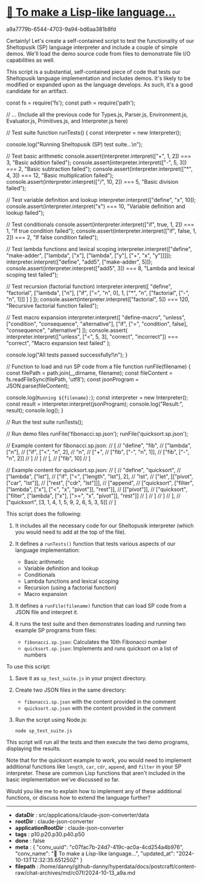 # [💬  To make a Lisp-like language...](https://claude.ai/chat/c07fac7b-24d7-419c-ac0a-4cd254a4b976)

a9a7779b-6544-4703-9a94-bd6aa381b8fd

 Certainly! Let's create a self-contained script to test the functionality of our Sheltopusik (SP) language interpreter and include a couple of simple demos. We'll load the demo source code from files to demonstrate file I/O capabilities as well.

<antThinking>This script is a substantial, self-contained piece of code that tests our Sheltopusik language implementation and includes demos. It's likely to be modified or expanded upon as the language develops. As such, it's a good candidate for an artifact.</antThinking>

<antArtifact identifier="sheltopusik-test-suite" type="application/vnd.ant.code" language="javascript" title="Sheltopusik (SP) Language Test Suite and Demos">
const fs = require('fs');
const path = require('path');

// ... (Include all the previous code for Types.js, Parser.js, Environment.js, Evaluator.js, Primitives.js, and Interpreter.js here)

// Test suite
function runTests() {
  const interpreter = new Interpreter();
  
  console.log("Running Sheltopusik (SP) test suite...\n");

  // Test basic arithmetic
  console.assert(interpreter.interpret(["+", 1, 2]) === 3, "Basic addition failed");
  console.assert(interpreter.interpret(["-", 5, 3]) === 2, "Basic subtraction failed");
  console.assert(interpreter.interpret(["*", 4, 3]) === 12, "Basic multiplication failed");
  console.assert(interpreter.interpret(["/", 10, 2]) === 5, "Basic division failed");

  // Test variable definition and lookup
  interpreter.interpret(["define", "x", 10]);
  console.assert(interpreter.interpret("x") === 10, "Variable definition and lookup failed");

  // Test conditionals
  console.assert(interpreter.interpret(["if", true, 1, 2]) === 1, "If true condition failed");
  console.assert(interpreter.interpret(["if", false, 1, 2]) === 2, "If false condition failed");

  // Test lambda functions and lexical scoping
  interpreter.interpret(["define", "make-adder", ["lambda", ["x"], ["lambda", ["y"], ["+", "x", "y"]]]]);
  interpreter.interpret(["define", "add5", ["make-adder", 5]]);
  console.assert(interpreter.interpret(["add5", 3]) === 8, "Lambda and lexical scoping test failed");

  // Test recursion (factorial function)
  interpreter.interpret([
    "define", "factorial",
    ["lambda", ["n"],
      ["if", ["=", "n", 0],
        1,
        ["*", "n", ["factorial", ["-", "n", 1]]]
      ]
    ]
  ]);
  console.assert(interpreter.interpret(["factorial", 5]) === 120, "Recursive factorial function failed");

  // Test macro expansion
  interpreter.interpret([
    "define-macro", "unless", ["condition", "consequence", "alternative"],
    ["if", ["=", "condition", false], "consequence", "alternative"]
  ]);
  console.assert(
    interpreter.interpret(["unless", ["<", 5, 3], "correct", "incorrect"]) === "correct",
    "Macro expansion test failed"
  );

  console.log("All tests passed successfully!\n");
}

// Function to load and run SP code from a file
function runFile(filename) {
  const filePath = path.join(__dirname, filename);
  const fileContent = fs.readFileSync(filePath, 'utf8');
  const jsonProgram = JSON.parse(fileContent);
  
  console.log(`Running ${filename}:`);
  const interpreter = new Interpreter();
  const result = interpreter.interpret(jsonProgram);
  console.log("Result:", result);
  console.log();
}

// Run the test suite
runTests();

// Run demo files
runFile('fibonacci.sp.json');
runFile('quicksort.sp.json');

// Example content for fibonacci.sp.json:
// [
//   "define", "fib",
//   ["lambda", ["n"],
//     ["if", ["<", "n", 2],
//       "n",
//       ["+",
//         ["fib", ["-", "n", 1]],
//         ["fib", ["-", "n", 2]]
//       ]
//     ]
//   ],
//   ["fib", 10]
// ]

// Example content for quicksort.sp.json:
// [
//   "define", "quicksort",
//   ["lambda", ["lst"],
//     ["if", ["<", ["length", "lst"], 2],
//       "lst",
//       ["let", [["pivot", ["car", "lst"]],
//                ["rest", ["cdr", "lst"]]],
//         ["append",
//           ["quicksort", ["filter", ["lambda", ["x"], ["<", "x", "pivot"]], "rest"]],
//           [["pivot"]],
//           ["quicksort", ["filter", ["lambda", ["x"], [">=", "x", "pivot"]], "rest"]]
//         ]
//       ]
//     ]
//   ],
//   ["quicksort", [3, 1, 4, 1, 5, 9, 2, 6, 5, 3, 5]]
// ]
</antArtifact>

This script does the following:

1. It includes all the necessary code for our Sheltopusik interpreter (which you would need to add at the top of the file).

2. It defines a `runTests()` function that tests various aspects of our language implementation:
   - Basic arithmetic
   - Variable definition and lookup
   - Conditionals
   - Lambda functions and lexical scoping
   - Recursion (using a factorial function)
   - Macro expansion

3. It defines a `runFile(filename)` function that can load SP code from a JSON file and interpret it.

4. It runs the test suite and then demonstrates loading and running two example SP programs from files:
   - `fibonacci.sp.json`: Calculates the 10th Fibonacci number
   - `quicksort.sp.json`: Implements and runs quicksort on a list of numbers

To use this script:

1. Save it as `sp_test_suite.js` in your project directory.

2. Create two JSON files in the same directory:
   - `fibonacci.sp.json` with the content provided in the comment
   - `quicksort.sp.json` with the content provided in the comment

3. Run the script using Node.js:
   ```
   node sp_test_suite.js
   ```

This script will run all the tests and then execute the two demo programs, displaying the results.

Note that for the quicksort example to work, you would need to implement additional functions like `length`, `car`, `cdr`, `append`, and `filter` in your SP interpreter. These are common Lisp functions that aren't included in the basic implementation we've discussed so far.

Would you like me to explain how to implement any of these additional functions, or discuss how to extend the language further?

---

* **dataDir** : src/applications/claude-json-converter/data
* **rootDir** : claude-json-converter
* **applicationRootDir** : claude-json-converter
* **tags** : p10.p20.p30.p40.p50
* **done** : false
* **meta** : {
  "conv_uuid": "c07fac7b-24d7-419c-ac0a-4cd254a4b976",
  "conv_name": "💬  To make a Lisp-like language...",
  "updated_at": "2024-10-13T12:32:35.651250Z"
}
* **filepath** : /home/danny/github-danny/hyperdata/docs/postcraft/content-raw/chat-archives/md/c07f/2024-10-13_a9a.md